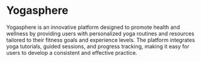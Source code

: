 # Yogasphere
Yogasphere is an innovative platform designed to promote health and wellness by providing users with personalized yoga routines and resources tailored to their fitness goals and experience levels. The platform integrates yoga tutorials, guided sessions, and progress tracking, making it easy for users to develop a consistent and effective practice.

